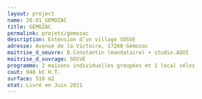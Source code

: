 ```yaml
---
layout: project
name: 20.01_GEMOZAC
title: GEMOZAC
permalink: projets/gemozac
description: Extension d’un village SOSVE
adresse: Avenue de la Victoire, 17260 Gémozac
maitrise_d_oeuvre: B.Constantin (mandataire) + studio.AQUI
maitrise_d_ouvrage: SOSVE
programme: 2 maisons individuelles groupées et 1 local vélos
cout: 940 k€ H.T.
surface: 510 m2
etat: Livré en Juin 2021
---
```

